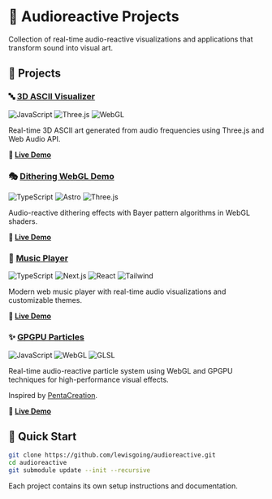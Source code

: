 # 🎵 Audioreactive Projects

Collection of real-time audio-reactive visualizations and applications that transform sound into visual art.

## 🎨 Projects

### 🔤 [3D ASCII Visualizer](https://ascii.lewisgo.ing)
![JavaScript](https://img.shields.io/badge/JavaScript-F7DF1E?style=flat&logo=javascript&logoColor=black) ![Three.js](https://img.shields.io/badge/Three.js-000000?style=flat&logo=three.js&logoColor=white) ![WebGL](https://img.shields.io/badge/WebGL-990000?style=flat&logo=webgl&logoColor=white)

Real-time 3D ASCII art generated from audio frequencies using Three.js and Web Audio API.

**🚀 [Live Demo](https://ascii.lewisgo.ing)**

### 🎭 [Dithering WebGL Demo](./audioreactive-dithering-webgl-demo)
![TypeScript](https://img.shields.io/badge/TypeScript-007ACC?style=flat&logo=typescript&logoColor=white) ![Astro](https://img.shields.io/badge/Astro-FF5D01?style=flat&logo=astro&logoColor=white) ![Three.js](https://img.shields.io/badge/Three.js-000000?style=flat&logo=three.js&logoColor=white)

Audio-reactive dithering effects with Bayer pattern algorithms in WebGL shaders.

**🚀 [Live Demo](https://dither.lewisgo.ing)**

### 🎵 [Music Player](./audioreactive-music-player)
![TypeScript](https://img.shields.io/badge/TypeScript-007ACC?style=flat&logo=typescript&logoColor=white) ![Next.js](https://img.shields.io/badge/Next.js-000000?style=flat&logo=next.js&logoColor=white) ![React](https://img.shields.io/badge/React-61DAFB?style=flat&logo=react&logoColor=black) ![Tailwind](https://img.shields.io/badge/Tailwind-06B6D4?style=flat&logo=tailwindcss&logoColor=white)

Modern web music player with real-time audio visualizations and customizable themes.

**🚀 [Live Demo](https://player.lewisgo.ing)**

### ✨ [GPGPU Particles](./audioreactive-gpgpu-particles)
![JavaScript](https://img.shields.io/badge/JavaScript-F7DF1E?style=flat&logo=javascript&logoColor=black) ![WebGL](https://img.shields.io/badge/WebGL-990000?style=flat&logo=webgl&logoColor=white) ![GLSL](https://img.shields.io/badge/GLSL-5586A4?style=flat&logo=opengl&logoColor=white)

Real-time audio-reactive particle system using WebGL and GPGPU techniques for high-performance visual effects.

Inspired by [PentaCreation](https://www.pentacreation.com/webvr/lab/41/).

**🚀 [Live Demo](https://particles.lewisgo.ing)**

## 🚀 Quick Start

```bash
git clone https://github.com/lewisgoing/audioreactive.git
cd audioreactive
git submodule update --init --recursive
```

Each project contains its own setup instructions and documentation.